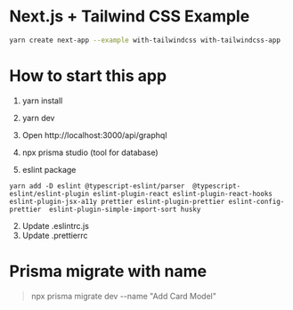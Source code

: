 # Next.js + Tailwind CSS Example

```bash
yarn create next-app --example with-tailwindcss with-tailwindcss-app
```

# How to start this app
1. yarn install
2. yarn dev
3. Open http://localhost:3000/api/graphql
4. npx prisma studio (tool for database)

1. eslint package
```
yarn add -D eslint @typescript-eslint/parser  @typescript-eslint/eslint-plugin eslint-plugin-react eslint-plugin-react-hooks eslint-plugin-jsx-a11y prettier eslint-plugin-prettier eslint-config-prettier  eslint-plugin-simple-import-sort husky

```
2. Update .eslintrc.js
3. Update .prettierrc

# Prisma migrate with name
> npx prisma migrate dev --name "Add Card Model"
